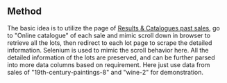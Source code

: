 ## Method

The basic idea is to utilize the page of <a href="https://www.kollerauktionen.ch/en/auctioncalendar-archive.htm">Results & Catalogues past sales</a>, go to "Online catalogue" of each sale and mimic scroll down in browser to retrieve all the lots, then redirect to each lot page to scrape the detailed information. Selenium is used to mimic the scroll behavior here. All the detailed information of the lots are preserved, and can be further parsed into more data columns based on requirement. Here just use data from sales of "19th-century-paintings-8" and "wine-2" for demonstration.
